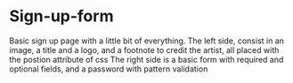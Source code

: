 # Sign-up-form

Basic sign up page with a little bit of everything.
The left side, consist in an image, a title and a logo, and a footnote to credit the artist, all placed with the postion attribute of css
The right side is a basic form with required and optional fields, and a password with pattern validation